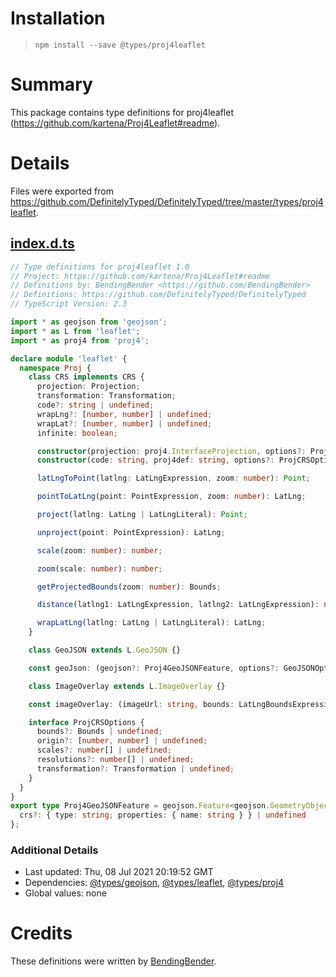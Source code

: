 # Installation
> `npm install --save @types/proj4leaflet`

# Summary
This package contains type definitions for proj4leaflet (https://github.com/kartena/Proj4Leaflet#readme).

# Details
Files were exported from https://github.com/DefinitelyTyped/DefinitelyTyped/tree/master/types/proj4leaflet.
## [index.d.ts](https://github.com/DefinitelyTyped/DefinitelyTyped/tree/master/types/proj4leaflet/index.d.ts)
````ts
// Type definitions for proj4leaflet 1.0
// Project: https://github.com/kartena/Proj4Leaflet#readme
// Definitions by: BendingBender <https://github.com/BendingBender>
// Definitions: https://github.com/DefinitelyTyped/DefinitelyTyped
// TypeScript Version: 2.3

import * as geojson from 'geojson';
import * as L from 'leaflet';
import * as proj4 from 'proj4';

declare module 'leaflet' {
  namespace Proj {
    class CRS implements CRS {
      projection: Projection;
      transformation: Transformation;
      code?: string | undefined;
      wrapLng?: [number, number] | undefined;
      wrapLat?: [number, number] | undefined;
      infinite: boolean;

      constructor(projection: proj4.InterfaceProjection, options?: ProjCRSOptions);
      constructor(code: string, proj4def: string, options?: ProjCRSOptions);

      latLngToPoint(latlng: LatLngExpression, zoom: number): Point;

      pointToLatLng(point: PointExpression, zoom: number): LatLng;

      project(latlng: LatLng | LatLngLiteral): Point;

      unproject(point: PointExpression): LatLng;

      scale(zoom: number): number;

      zoom(scale: number): number;

      getProjectedBounds(zoom: number): Bounds;

      distance(latlng1: LatLngExpression, latlng2: LatLngExpression): number;

      wrapLatLng(latlng: LatLng | LatLngLiteral): LatLng;
    }

    class GeoJSON extends L.GeoJSON {}

    const geoJson: (geojson?: Proj4GeoJSONFeature, options?: GeoJSONOptions) => GeoJSON;

    class ImageOverlay extends L.ImageOverlay {}

    const imageOverlay: (imageUrl: string, bounds: LatLngBoundsExpression, options?: ImageOverlayOptions) => ImageOverlay;

    interface ProjCRSOptions {
      bounds?: Bounds | undefined;
      origin?: [number, number] | undefined;
      scales?: number[] | undefined;
      resolutions?: number[] | undefined;
      transformation?: Transformation | undefined;
    }
  }
}
export type Proj4GeoJSONFeature = geojson.Feature<geojson.GeometryObject> & {
  crs?: { type: string; properties: { name: string } } | undefined
};

````

### Additional Details
 * Last updated: Thu, 08 Jul 2021 20:19:52 GMT
 * Dependencies: [@types/geojson](https://npmjs.com/package/@types/geojson), [@types/leaflet](https://npmjs.com/package/@types/leaflet), [@types/proj4](https://npmjs.com/package/@types/proj4)
 * Global values: none

# Credits
These definitions were written by [BendingBender](https://github.com/BendingBender).
